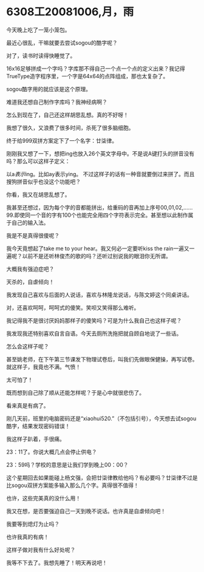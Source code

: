 # 6308工20081006,月，雨

今天晚上吃了一笼小笼包。

最近心很乱，干嘛就要去尝试sogou的酷字呢？

对了，读书时读得快睡觉了。

16x16足够拼成一个字吗？字库那不得自己一个点一个点的定义出来？我记得TrueType造字程序里，一个字是64x64的点阵组成，那也太复杂了。

sogou酷字用的就应该是这个原理。

难道我还想自己制作字库吗？我神经病啊？

怎么到现在了，自己还这样胡思乱想。真的不好呀！

我想了很久，又浪费了很多时间，杀死了很多脑细胞。

终于给999双拼方案定下了一个名字：廿柒律。

刚刚我又想了一下，想把ing也放入26个英文字母中。不是说A键打头的拼音没有吗？那么可以这样子定义：

以a*表示*ing。比如ay表示ying。
不过这样子的话有一种音就要倒过来拼了。而且搜狗拼音似乎也没这个功能吧？

你看，我又在胡思乱想了。

我甚至还想过，因为每个字的音都能拼出，给重码的音再加上序号00,01,02,……99.即使同一个音的字有100个也能完全用四个字符表示完全。甚至想以此制作属于自己的输入法。

我是不是真得很傻呢？

我今天竟想起了take me to your hear。我又何必一定要听kiss the rain一遍又一遍呢？以前不是还听林俊杰的歌的吗？还听过别说我的眼泪你无所谓。

大概我有强迫症吧？

天杀的，自虐倾向！

我发现自己喜欢与后面的人说话，喜欢与林隆龙说话，与陈文婷这个同桌讲话。

对，还喜欢呵呵，呵呵式的傻笑。笑呗又笑得那么难听。

我记得我不是很讨厌妈妈那样子的傻笑吗？可是为什么我自己也这样子呢？

我发现我还特别喜欢自言自语。今天去厕所洗拖把就自顾自地说了一些话。

怎么会这样子呢？

甚至姚老师，在下午第三节课发下物理试卷后，叫我们先做眼保健操，再写试卷。就这样子，我竟也不满。气愤！

太可怕了！

既而想到自己除了顺从还能怎样呢？于是心中就很悲伤了。

看来真是有病了。

刚几天前，班里的电脑密码还是“xiaohui520.”（不包括引号），今天想去试sogou酷字，结果发现密码错误！

我这样子趴着，手很痛。

23：11了。你说大概几点会停止供电？

23：59吗？学校的意思是让我们学到晚上00：00？

这个星期回去如果能碰上杨文强，会把廿柒律教给他吗？有必要吗？廿柒律不过是比sogou双拼方案能多输入那么几个字。真得很不值得！

也许，这些完美真的没什么用！

我又在想，是否要强迫自己一天到晚不说话。也许真是自虐倾向吧！

我要等到熄灯为止吗？

也许我真的有病！

这样子做对我有什么好处呢？

我等不下去了。我想先睡了！明天再说吧！
